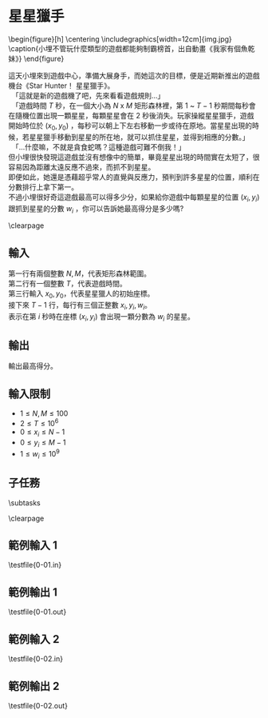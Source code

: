 # 星星獵手

\begin{figure}[h]
\centering
\includegraphics[width=12cm]{img.jpg}
\caption{小埋不管玩什麼類型的遊戲都能夠制霸榜首，出自動畫《我家有個魚乾妹》}
\end{figure}

這天小埋來到遊戲中心，準備大展身手，而她這次的目標，便是近期新推出的遊戲機台《Star Hunter！ 星星獵手》。\
　「這就是新的遊戲機了吧，先來看看遊戲規則…」\
　「遊戲時間 $T$ 秒，在一個大小為 $N$ x $M$ 矩形森林裡，第 $1$ ~ $T-1$ 秒期間每秒會在隨機位置出現一顆星星，每顆星星會在 $2$ 秒後消失。玩家操縱星星獵手，遊戲開始時位於 $(x_0, y_0)$ ，每秒可以朝上下左右移動一步或待在原地。當星星出現的時候，若星星獵手移動到星星的所在地，就可以抓住星星，並得到相應的分數。」\
　「…什麼嘛，不就是貪食蛇嗎？這種遊戲可難不倒我！」\
但小埋很快發現這遊戲並沒有想像中的簡單，畢竟星星出現的時間實在太短了，很容易因為距離太遠反應不過來，而抓不到星星。\
即便如此，她還是憑藉超乎常人的直覺與反應力，預判到許多星星的位置，順利在分數排行上拿下第一。\
不過小埋很好奇這遊戲最高可以得多少分，如果給你遊戲中每顆星星的位置 $(x_i, y_i)$ 跟抓到星星的分數 $w_i$ ，你可以告訴她最高得分是多少嗎?

\clearpage

## 輸入
第一行有兩個整數 $N, M$，代表矩形森林範圍。\
第二行有一個整數 $T$，代表遊戲時間。\
第三行輸入 $x_0, y_0$，代表星星獵人的初始座標。\
接下來 $T-1$ 行，每行有三個正整數 $x_i, y_i, w_i$。\
表示在第 $i$ 秒時在座標 $(x_i, y_i)$ 會出現一顆分數為 $w_i$ 的星星。


## 輸出
輸出最高得分。

## 輸入限制
 - $1 \leq N, M \leq 100$
 - $2 \leq T \leq 10^6$
 - $0 \leq x_i \leq N-1$
 - $0 \leq y_i \leq M-1$
 - $1 \leq w_i \leq 10^9$

## 子任務
\subtasks

\clearpage

## 範例輸入 1
\testfile{0-01.in}

## 範例輸出 1
\testfile{0-01.out}

## 範例輸入 2
\testfile{0-02.in}

## 範例輸出 2
\testfile{0-02.out}
